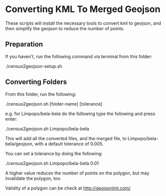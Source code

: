# Converting KML To Merged Geojson

These scripts will install the necessary tools to convert kml to geojson, and
then simplify the geojson to reduce the number of points.

## Preparation

If you haven't, run the following command via terminal from this folder:

./census2geojson-setup.sh

## Converting Folders

From this folder, run the following:

./census2geojson.sh [folder-name] [tolerance]

e.g. for Limpopo/bela-bela do the following type the following and press enter:

./census2geojson.sh Limpopo/bela-bela

This will add all the converted files, and the merged file, to
Limpopo/bela-bela/geojson, with a default tolerance of 0.005.

You can set a tolerance by doing the following:

./census2geojson.sh Limpopo/bela-bela 0.01

A higher value reduces the number of points on the polygon, but may invalidate
the polygon, too.

Validity of a polygon can be check at http://geojsonlint.com/
